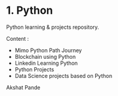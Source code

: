# 1. Python
Python learning & projects repository.

Content : 
- Mimo Python Path Journey
- Blockchain using Python
- Linkedin Learning Python
- Python Projects
- Data Science projects based on Python


Akshat Pande